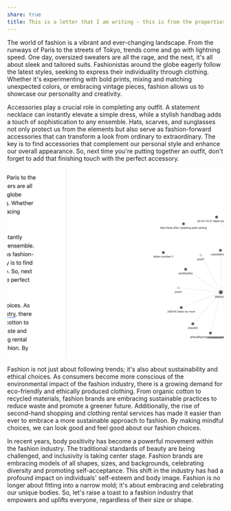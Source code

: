```yaml
---
share: true
title: This is a letter that I am writing - this is from the properties
---
```



The world of fashion is a vibrant and ever-changing landscape. From the runways of Paris to the streets of Tokyo, trends come and go with lightning speed. One day, oversized sweaters are all the rage, and the next, it's all about sleek and tailored suits. Fashionistas around the globe eagerly follow the latest styles, seeking to express their individuality through clothing. Whether it's experimenting with bold prints, mixing and matching unexpected colors, or embracing vintage pieces, fashion allows us to showcase our personality and creativity.

Accessories play a crucial role in completing any outfit. A statement necklace can instantly elevate a simple dress, while a stylish handbag adds a touch of sophistication to any ensemble. Hats, scarves, and sunglasses not only protect us from the elements but also serve as fashion-forward accessories that can transform a look from ordinary to extraordinary. The key is to find accessories that complement our personal style and enhance our overall appearance. So, next time you're putting together an outfit, don't forget to add that finishing touch with the perfect accessory.

![CleanShot 2024-01-14 at 19.46.28@2x](../../attachments/CleanShot%202024-01-14%20at%2019.46.28@2x.png)



Fashion is not just about following trends; it's also about sustainability and ethical choices. As consumers become more conscious of the environmental impact of the fashion industry, there is a growing demand for eco-friendly and ethically produced clothing. From organic cotton to recycled materials, fashion brands are embracing sustainable practices to reduce waste and promote a greener future. Additionally, the rise of second-hand shopping and clothing rental services has made it easier than ever to embrace a more sustainable approach to fashion. By making mindful choices, we can look good and feel good about our fashion choices.

In recent years, body positivity has become a powerful movement within the fashion industry. The traditional standards of beauty are being challenged, and inclusivity is taking center stage. Fashion brands are embracing models of all shapes, sizes, and backgrounds, celebrating diversity and promoting self-acceptance. This shift in the industry has had a profound impact on individuals' self-esteem and body image. Fashion is no longer about fitting into a narrow mold; it's about embracing and celebrating our unique bodies. So, let's raise a toast to a fashion industry that empowers and uplifts everyone, regardless of their size or shape.